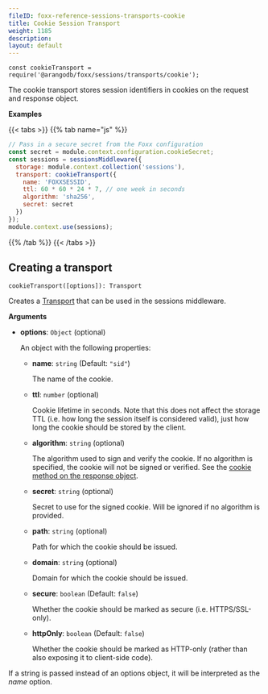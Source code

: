 ```yaml
---
fileID: foxx-reference-sessions-transports-cookie
title: Cookie Session Transport
weight: 1185
description: 
layout: default
---
```

`const cookieTransport = require('@arangodb/foxx/sessions/transports/cookie');`

The cookie transport stores session identifiers in cookies on the request and
response object.

**Examples**

{{< tabs >}}
{{% tab name="js" %}}
```js
// Pass in a secure secret from the Foxx configuration
const secret = module.context.configuration.cookieSecret;
const sessions = sessionsMiddleware({
  storage: module.context.collection('sessions'),
  transport: cookieTransport({
    name: 'FOXXSESSID',
    ttl: 60 * 60 * 24 * 7, // one week in seconds
    algorithm: 'sha256',
    secret: secret
  })
});
module.context.use(sessions);
```
{{% /tab %}}
{{< /tabs >}}

## Creating a transport

`cookieTransport([options]): Transport`

Creates a [Transport]() that can be used in the sessions middleware.

**Arguments**

* **options**: `Object` (optional)

  An object with the following properties:

  * **name**: `string` (Default: `"sid"`)

    The name of the cookie.

  * **ttl**: `number` (optional)

    Cookie lifetime in seconds. Note that this does not affect the storage TTL
    (i.e. how long the session itself is considered valid), just how long the
    cookie should be stored by the client.

  * **algorithm**: `string` (optional)

    The algorithm used to sign and verify the cookie. If no algorithm is
    specified, the cookie will not be signed or verified.
    See the [cookie method on the response object](../../routers/foxx-reference-routers-response).

  * **secret**: `string` (optional)

    Secret to use for the signed cookie. Will be ignored if no algorithm is provided.

  * **path**: `string` (optional)

    Path for which the cookie should be issued.

  * **domain**: `string` (optional)

    Domain for which the cookie should be issued.

  * **secure**: `boolean` (Default: `false`)

    Whether the cookie should be marked as secure (i.e. HTTPS/SSL-only).

  * **httpOnly**: `boolean` (Default: `false`)

    Whether the cookie should be marked as HTTP-only (rather than also
    exposing it to client-side code).

If a string is passed instead of an options object, it will be interpreted
as the *name* option.
